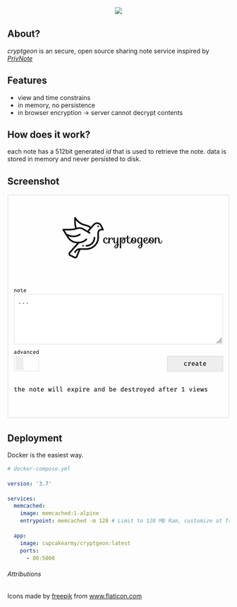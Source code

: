 <p align="center">
<img src="./design/github.svg">
</p>

## About?

_cryptgeon_ is an secure, open source sharing note service inspired by [_PrivNote_](https://privnote.com)

## Features

- view and time constrains
- in memory, no persistence
- in browser encryption → server cannot decrypt contents

## How does it work?

each note has a 512bit generated <i>id</i> that is used to retrieve the note. data is stored in memory and never persisted to disk.

## Screenshot

![screenshot](./design/screen.jpg)

## Deployment

Docker is the easiest way.

```yaml
# docker-compose.yml

version: '3.7'

services:
  memcached:
    image: memcached:1-alpine
    entrypoint: memcached -m 128 # Limit to 128 MB Ram, customize at free will.

  app:
    image: cupcakearmy/cryptgeon:latest
    ports:
      - 80:5000
```

###### Attributions

Icons made by <a href="https://www.freepik.com" title="Freepik">freepik</a> from <a href="https://www.flaticon.com/" title="Flaticon">www.flaticon.com</a>
